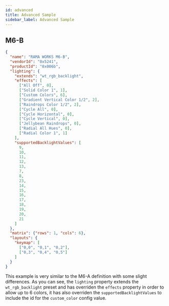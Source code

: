 ```yaml
---
id: advanced
title: Advanced Sample
sidebar_label: Advanced Sample
---
```


## M6-B

```json
{
  "name": "RAMA WORKS M6-B",
  "vendorId": "0x5241",
  "productId": "0x006b",
  "lighting": {
    "extends": "wt_rgb_backlight",
    "effects": [
      ["All Off", 0],
      ["Solid Color 1", 1],
      ["Custom Colors", 6],
      ["Gradient Vertical Color 1/2", 2],
      ["Raindrops Color 1/2", 2],
      ["Cycle All", 0],
      ["Cycle Horizontal", 0],
      ["Cycle Vertical", 0],
      ["Jellybean Raindrops", 0],
      ["Radial All Hues", 0],
      ["Radial Color 1", 1]
    ],
    "supportedBacklightValues": [
      9,
      10,
      11,
      12,
      13,
      7,
      8,
      23,
      14,
      15,
      16,
      17,
      18,
      19,
      20,
      21
    ]
  },
  "matrix": {"rows": 1, "cols": 6},
  "layouts": {
    "keymap": [
      ["0,0", "0,1", "0,2"],
      ["0,3", "0,4", "0,5"]
    ]
  }
}
```

This example is very similar to the M6-A definition with some slight differences. As you can see, the `lighting` property extends the `wt_rgb_backlight` preset and has overriden the `effects` property in order to allow up to 6 colors, it has also overriden the `supportedBacklightValues` to include the id for the `custom_color` config value.
